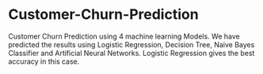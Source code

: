# Customer-Churn-Prediction
Customer Churn Prediction using 4 machine learning Models. 
We have predicted the results using Logistic Regression, Decision Tree, Naive Bayes Classifier and Artificial Neural Networks.
Logistic Regression gives the best accuracy in this case.
